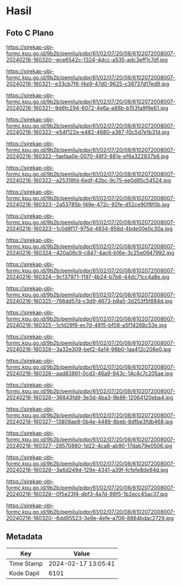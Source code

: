# Hasil

## Foto C Plano

https://sirekap-obj-formc.kpu.go.id/9b2b/pemilu/pdpr/61/02/07/20/08/6102072008007-20240216-160320--ece6542c-1324-4dcc-a535-adc3eff1c7df.jpg

https://sirekap-obj-formc.kpu.go.id/9b2b/pemilu/pdpr/61/02/07/20/08/6102072008007-20240216-160321--e33cb7f6-f4e9-47d0-9625-c38737d17ed9.jpg

https://sirekap-obj-formc.kpu.go.id/9b2b/pemilu/pdpr/61/02/07/20/08/6102072008007-20240216-160321--9d6fc294-6072-4e6a-a88b-b153fa9f9e61.jpg

https://sirekap-obj-formc.kpu.go.id/9b2b/pemilu/pdpr/61/02/07/20/08/6102072008007-20240216-160322--e54f122e-e482-4680-a387-f0c5d7e1b31d.jpg

https://sirekap-obj-formc.kpu.go.id/9b2b/pemilu/pdpr/61/02/07/20/08/6102072008007-20240216-160322--faefaa0e-0070-48f3-881e-ef6a322837b6.jpg

https://sirekap-obj-formc.kpu.go.id/9b2b/pemilu/pdpr/61/02/07/20/08/6102072008007-20240216-160322--a25318fd-6edf-42bc-9c75-ee0d85c54524.jpg

https://sirekap-obj-formc.kpu.go.id/9b2b/pemilu/pdpr/61/02/07/20/08/6102072008007-20240216-160323--2a53785b-f49e-472c-92fe-d52ce90f8f0b.jpg

https://sirekap-obj-formc.kpu.go.id/9b2b/pemilu/pdpr/61/02/07/20/08/6102072008007-20240216-160323--1c0d8f17-975d-4834-856d-4bde00e0c30a.jpg

https://sirekap-obj-formc.kpu.go.id/9b2b/pemilu/pdpr/61/02/07/20/08/6102072008007-20240216-160324--420a06c9-c847-4ac6-b16e-3c25e0947992.jpg

https://sirekap-obj-formc.kpu.go.id/9b2b/pemilu/pdpr/61/02/07/20/08/6102072008007-20240216-160324--9c137971-1197-4b24-b7b6-44dc71cc4a8e.jpg

https://sirekap-obj-formc.kpu.go.id/9b2b/pemilu/pdpr/61/02/07/20/08/6102072008007-20240216-160325--766dd57d-c3d9-4673-b9a5-3d253f5f884d.jpg

https://sirekap-obj-formc.kpu.go.id/9b2b/pemilu/pdpr/61/02/07/20/08/6102072008007-20240216-160325--1cfd29f6-ec7d-4915-bf08-a5f14268c53e.jpg

https://sirekap-obj-formc.kpu.go.id/9b2b/pemilu/pdpr/61/02/07/20/08/6102072008007-20240216-160326--3a32e309-bef2-4a14-98b0-1aa412c208e0.jpg

https://sirekap-obj-formc.kpu.go.id/9b2b/pemilu/pdpr/61/02/07/20/08/6102072008007-20240216-160326--aad83861-0cd3-46a9-943c-14c4c7c205ae.jpg

https://sirekap-obj-formc.kpu.go.id/9b2b/pemilu/pdpr/61/02/07/20/08/6102072008007-20240216-160326--36843fd9-3e3d-4ba3-9b86-12064120eba4.jpg

https://sirekap-obj-formc.kpu.go.id/9b2b/pemilu/pdpr/61/02/07/20/08/6102072008007-20240216-160327--13809ae8-0b4e-4489-8beb-8dfbe3fdb468.jpg

https://sirekap-obj-formc.kpu.go.id/9b2b/pemilu/pdpr/61/02/07/20/08/6102072008007-20240216-160327--28570880-1d22-4ca8-ab90-17dab79e0506.jpg

https://sirekap-obj-formc.kpu.go.id/9b2b/pemilu/pdpr/61/02/07/20/08/6102072008007-20240216-160328--3a6d249d-129e-4341-a39f-fcfefe8de94d.jpg

https://sirekap-obj-formc.kpu.go.id/9b2b/pemilu/pdpr/61/02/07/20/08/6102072008007-20240216-160328--0f5e23f4-dbf3-4a7d-98f5-1b2ecc45ac37.jpg

https://sirekap-obj-formc.kpu.go.id/9b2b/pemilu/pdpr/61/02/07/20/08/6102072008007-20240216-160320--6dd95523-3e9e-4efe-a706-8864bdac2729.jpg


## Metadata

| Key        | Value               |
| ---------- | ------------------- |
| Time Stamp | 2024-02-17 13:05:41 |
| Kode Dapil | 6101                |




